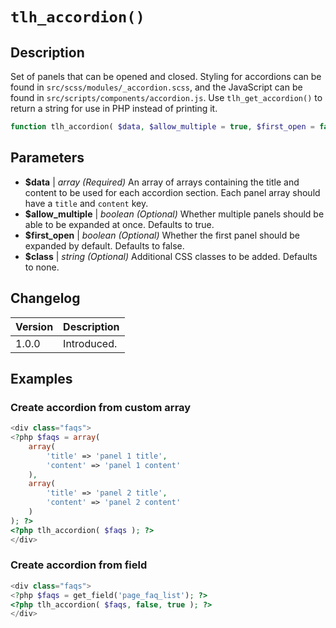 # `tlh_accordion()`

## Description

Set of panels that can be opened and closed. Styling for accordions can be found in `src/scss/modules/_accordion.scss`, and the JavaScript can be found in `src/scripts/components/accordion.js`. Use `tlh_get_accordion()` to return a string for use in PHP instead of printing it.

```php
function tlh_accordion( $data, $allow_multiple = true, $first_open = false, $class = false )
```

## Parameters

- **\$data** \| _array (Required)_ An array of arrays containing the title and content to be used for each accordion section. Each panel array should have a `title` and `content` key.
- **\$allow_multiple** \| _boolean (Optional)_ Whether multiple panels should be able to be expanded at once. Defaults to true.
- **\$first_open** \| _boolean (Optional)_ Whether the first panel should be expanded by default. Defaults to false.
- **\$class** \| _string (Optional)_ Additional CSS classes to be added. Defaults to none.

## Changelog

<table>
	<thead>
		<tr>
			<th>Version</th>
			<th>Description</th>
		</tr>
	</thead>
	<tbody>
		<tr>
			<td>1.0.0</td>
			<td>Introduced.</td>
		</tr>
	</tbody>
</table>

## Examples

### Create accordion from custom array

```php
<div class="faqs">
<?php $faqs = array(
	array(
		'title' => 'panel 1 title',
		'content' => 'panel 1 content'
	),
	array(
		'title' => 'panel 2 title',
		'content' => 'panel 2 content'
	)
); ?>
<?php tlh_accordion( $faqs ); ?>
</div>
```

### Create accordion from field

```php
<div class="faqs">
<?php $faqs = get_field('page_faq_list'); ?>
<?php tlh_accordion( $faqs, false, true ); ?>
</div>
```

